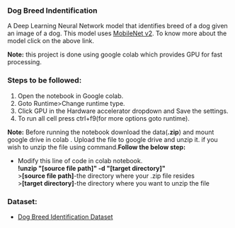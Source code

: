 <h3> Dog Breed Indentification</h3>
A Deep Learning Neural Network model that identifies breed of a dog given an image of a dog. This model uses <a href="https://tfhub.dev/google/imagenet/mobilenet_v2_130_224/classification/4">MobileNet v2</a>.
To know more about the model click on the above link.<br>

<b>Note:</b> this project is done using google colab which provides GPU for fast processing. 
<br>

<h3>Steps to be followed:</h3>
<ol>
  <li>Open the notebook in Google colab.</li>
  <li>Goto Runtime>Change runtime type.</li>
  <li>Click GPU in the Hardware accelerator dropdown and Save the settings.</li>
  <li>To run all cell press ctrl+f9(for more options goto runtime).</li>
</ol>

<b>Note:</b> Before running the notebook download the data(<b>.zip</b>) and mount google drive in colab . Upload the file to google drive and unzip it.
if you wish to unzip the file using command.<b>Follow the below step:</b><br>
  <ul>
    <li>Modify this line of code in colab notebook.<br>
      <b>!unzip "[source file path]"  -d "[target directory]"</b>
      <br>
      ><b>[source file path]</b>-the directory where your .zip file resides<br>
      ><b>[target directory]</b>-the directory where you want to unzip the file
    </li>
  </ul>
<h3>Dataset:</h3>
<ul>
<li><a href="https://www.kaggle.com/c/dog-breed-identification/data">Dog Breed Identification Dataset</a>
</ul>



